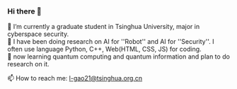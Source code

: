 ### Hi there 👋
🔭 I’m currently a graduate student in Tsinghua University, major in cyberspace security.  
🔭 I have been doing research on AI for ''Robot'' and AI for ''Security''. I often use language Python, C++, Web(HTML, CSS, JS) for coding.  
🌱 now learning quantum computing and quantum information and plan to do research on it.  

📫 How to reach me: l-gao21@tsinghua.org.cn

### 




<!--
**cimeguy/cimeguy** is a ✨ _special_ ✨ repository because its `README.md` (this file) appears on your GitHub profile.

Here are some ideas to get you started:

- 🔭 I’m currently working on ...
- 🌱 I’m currently learning ...
- 👯 I’m looking to collaborate on ...
- 🤔 I’m looking for help with ...
- 💬 Ask me about ...
- 📫 How to reach me: ...
- 😄 Pronouns: ...
- ⚡ Fun fact: ...
-->
